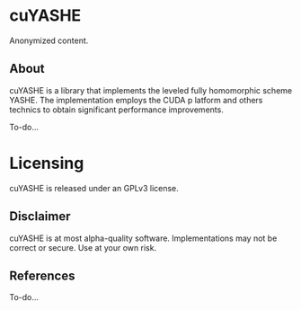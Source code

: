 # cuYASHE

Anonymized content.

## About

cuYASHE is a library that implements the leveled fully homomorphic scheme YASHE. The implementation employs the CUDA p
latform and others technics to obtain significant performance improvements.

To-do...

# Licensing

cuYASHE is released under an GPLv3 license. 

## Disclaimer

cuYASHE is at most alpha-quality software. Implementations may not be correct or secure. Use at your own risk.

## References

To-do...
